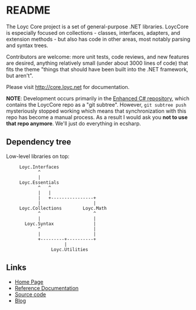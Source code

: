 README
======

The Loyc Core project is a set of general-purpose .NET libraries. LoycCore is especially focused on collections - classes, interfaces, adapters, and extension methods - but also has code in other areas, most notably parsing and syntax trees.

Contributors are welcome: more unit tests, code reviews, and new features are desired, anything relatively small (under about 3000 lines of code) that fits the theme "things that should have been built into the .NET framework, but aren't".

Please visit http://core.loyc.net for documentation.

**NOTE**: Development occurs primarily in the [Enhanced C# repository](https://github.com/qwertie/ecsharp), which contains the LoycCore repo as a "git subtree". However, `git subtree push` mysteriously stopped working which means that synchronization with this repo has become a manual process. As a result I would ask you **not to use that repo anymore**. We'll just do everything in ecsharp.

Dependency tree
---------------

Low-level libraries on top:

         Loyc.Interfaces
                ^
                |
         Loyc.Essentials
                ^   ^
                |   |
                |   +----------------+
                |                    |
         Loyc.Collections        Loyc.Math
                ^                    ^
                |                    |
           Loyc.Syntax               |
                ^                    |
                |                    |
                +---------+----------+
                          |
                     Loyc.Utilities

Links
-----

- [Home Page](http://core.loyc.net)
- [Reference Documentation](http://ecsharp.net/doc/code/)
- [Source code](http://github.com/qwertie/LoycCore)
- [Blog](http://loyc.net/blog)
